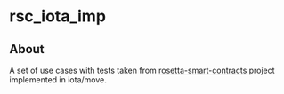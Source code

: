 # rsc_iota_imp

## About

A set of use cases with tests taken from [rosetta-smart-contracts](https://github.com/blockchain-unica/rosetta-smart-contracts) project implemented in iota/move.
